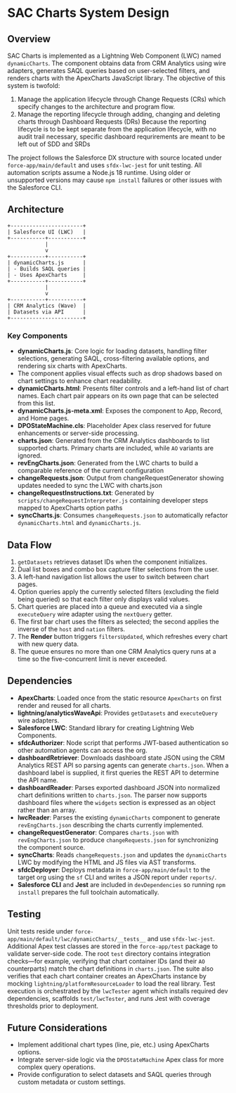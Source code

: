 # SAC Charts System Design

## Overview

SAC Charts is implemented as a Lightning Web Component (LWC) named `dynamicCharts`. The component obtains data from CRM Analytics using wire adapters, generates SAQL queries based on user-selected filters, and renders charts with the ApexCharts JavaScript library.
The objective of this system is twofold:

1. Manage the application lifecycle through Change Requests (CRs) which specify changes to the architecture and program flow.
2. Manage the reporting lifecycle through adding, changing and deleting charts through Dashboard Requests (DRs)
   Because the reporting lifecycle is to be kept separate from the application lifecycle, with no audit trail necessary, specific dashboard requrirements are meant to be left out of SDD and SRDs

The project follows the Salesforce DX structure with source located under `force-app/main/default` and uses `sfdx-lwc-jest` for unit testing.
All automation scripts assume a Node.js 18 runtime. Using older or unsupported versions may cause `npm install` failures or other issues with the Salesforce CLI.

## Architecture

```
+-----------------------+
| Salesforce UI (LWC)   |
+-----------+-----------+
            |
            v
+-----------+-----------+
| dynamicCharts.js      |
| - Builds SAQL queries |
| - Uses ApexCharts     |
+-----------+-----------+
            |
            v
+-----------+-----------+
| CRM Analytics (Wave)  |
| Datasets via API      |
+-----------------------+
```

### Key Components

- **dynamicCharts.js**: Core logic for loading datasets, handling filter selections, generating SAQL, cross-filtering available options, and rendering six charts with ApexCharts.
- The component applies visual effects such as drop shadows based on chart settings to enhance chart readability.
- **dynamicCharts.html**: Presents filter controls and a left-hand list of chart names. Each chart pair appears on its own page that can be selected from this list.
- **dynamicCharts.js-meta.xml**: Exposes the component to App, Record, and Home pages.
- **DPOStateMachine.cls**: Placeholder Apex class reserved for future enhancements or server-side processing.
- **charts.json**: Generated from the CRM Analytics dashboards to list supported charts. Primary charts are included, while `AO` variants are ignored.
- **revEngCharts.json**: Generated from the LWC charts to build a comparable reference of the current configuration
- **changeRequests.json**: Output from changeRequestGenerator showing updates needed to sync the LWC with charts.json
- **changeRequestInstructions.txt**: Generated by `scripts/changeRequestInterpreter.js` containing developer steps mapped to ApexCharts option paths
- **syncCharts.js**: Consumes `changeRequests.json` to automatically refactor `dynamicCharts.html` and `dynamicCharts.js`.

## Data Flow

1. `getDatasets` retrieves dataset IDs when the component initializes.
2. Dual list boxes and combo box capture filter selections from the user.
3. A left-hand navigation list allows the user to switch between chart pages.
4. Option queries apply the currently selected filters (excluding the field being queried) so that each filter only displays valid values.
5. Chart queries are placed into a queue and executed via a single `executeQuery` wire adapter using the `nextQuery` getter.
6. The first bar chart uses the filters as selected; the second applies the inverse of the `host` and `nation` filters.
7. The **Render** button triggers `filtersUpdated`, which refreshes every chart with new query data.
8. The queue ensures no more than one CRM Analytics query runs at a time so the five-concurrent limit is never exceeded.

## Dependencies

- **ApexCharts**: Loaded once from the static resource `ApexCharts` on first render and reused for all charts.
- **lightning/analyticsWaveApi**: Provides `getDatasets` and `executeQuery` wire adapters.
- **Salesforce LWC**: Standard library for creating Lightning Web Components.
- **sfdcAuthorizer**: Node script that performs JWT-based authentication so other automation agents can access the org.
 - **dashboardRetriever**: Downloads dashboard state JSON using the CRM Analytics REST API so parsing agents can generate `charts.json`. When a dashboard label is supplied, it first queries the REST API to determine the API name.
 - **dashboardReader**: Parses exported dashboard JSON into normalized chart definitions written to `charts.json`. The parser now supports dashboard files where the `widgets` section is expressed as an object rather than an array.
 - **lwcReader**: Parses the existing `dynamicCharts` component to generate `revEngCharts.json` describing the charts currently implemented.
- **changeRequestGenerator**: Compares `charts.json` with `revEngCharts.json` to produce `changeRequests.json` for synchronizing the component source.
- **syncCharts**: Reads `changeRequests.json` and updates the `dynamicCharts` LWC by modifying the HTML and JS files via AST transforms.
- **sfdcDeployer**: Deploys metadata in `force-app/main/default` to the target org using the `sf` CLI and writes a JSON report under `reports/`.
- **Salesforce CLI** and **Jest** are included in `devDependencies` so running `npm install` prepares the full toolchain automatically.

## Testing

Unit tests reside under `force-app/main/default/lwc/dynamicCharts/__tests__` and use `sfdx-lwc-jest`. Additional Apex test classes are stored in the `force-app/test` package to validate server-side code. The root `test` directory contains integration checks—for example, verifying that chart container IDs (and their `AO` counterparts) match the chart definitions in `charts.json`.
The suite also verifies that each chart container creates an ApexCharts instance by mocking `lightning/platformResourceLoader` to load the real library.
Test execution is orchestrated by the `lwcTester` agent which installs required dev dependencies, scaffolds `test/lwcTester`, and runs Jest with coverage thresholds prior to deployment.

## Future Considerations

- Implement additional chart types (line, pie, etc.) using ApexCharts options.
- Integrate server-side logic via the `DPOStateMachine` Apex class for more complex query operations.
- Provide configuration to select datasets and SAQL queries through custom metadata or custom settings.

